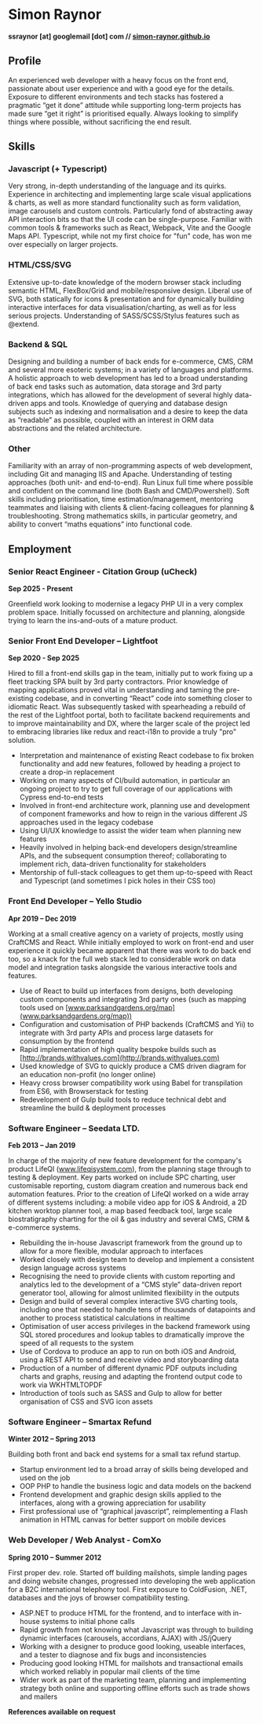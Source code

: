 # Simon Raynor

**ssraynor [at] googlemail [dot] com // [simon-raynor.github.io](https://simon-raynor.github.io)**

## Profile

An experienced web developer with a heavy focus on the front end, passionate about user experience and with a good eye for the details. Exposure to different environments and tech stacks has fostered a pragmatic “get it done” attitude while supporting long-term projects has made sure “get it right” is prioritised equally. Always looking to simplify things where possible, without sacrificing the end result.

## Skills

### Javascript (+ Typescript)

Very strong, in-depth understanding of the language and its quirks. Experience in architecting and implementing large scale visual applications & charts, as well as more standard functionality such as form validation, image carousels and custom controls. Particularly fond of abstracting away API interaction bits so that the UI code can be single-purpose. Familiar with common tools & frameworks such as React, Webpack, Vite and the Google Maps API. Typescript, while not my first choice for "fun" code, has won me over especially on larger projects.

### HTML/CSS/SVG

Extensive up-to-date knowledge of the modern browser stack including semantic HTML, FlexBox/Grid and mobile/responsive design. Liberal use of SVG, both statically for icons & presentation and for dynamically building interactive interfaces for data visualisation/charting, as well as for less serious projects. Understanding of SASS/SCSS/Stylus features such as @extend.

### Backend & SQL

Designing and building a number of back ends for e-commerce, CMS, CRM and several more esoteric systems; in a variety of languages and platforms. A holistic approach to web development has led to a broad understanding of back end tasks such as automation, data storage and 3rd party integrations, which has allowed for the development of several highly data-driven apps and tools. Knowledge of querying and database design subjects such as indexing and normalisation and a desire to keep the data as “readable” as possible, coupled with an interest in ORM data abstractions and the related architecture.

### Other

Familiarity with an array of non-programming aspects of web development, including Git and managing IIS and Apache. Understanding of testing approaches (both unit- and end-to-end). Run Linux full time where possible and confident on the command line (both Bash and CMD/Powershell). Soft skills including prioritisation, time estimation/management, mentoring teammates and liaising with clients & client-facing colleagues for planning & troubleshooting. Strong mathematics skills, in particular geometry, and ability to convert “maths equations” into functional code.

## Employment

### Senior React Engineer - Citation Group (uCheck)

**Sep 2025 - Present**

Greenfield work looking to modernise a legacy PHP UI in a very complex problem space. Initially focussed on architecture and planning, alongside trying to learn the ins-and-outs of a mature product.


### Senior Front End Developer – Lightfoot

**Sep 2020 - Sep 2025**

Hired to fill a front-end skills gap in the team, initially put to work fixing up a fleet tracking SPA built by 3rd party contractors. Prior knowledge of mapping applications proved vital in understanding and taming the pre-existing codebase, and in converting “React” code into something closer to idiomatic React. Was subsequently tasked with spearheading a rebuild of the rest of the Lightfoot portal, both to facilitate backend requirements and to improve maintainability and DX, where the larger scale of the project led to embracing libraries like redux and react-i18n to provide a truly "pro" solution.

* Interpretation and maintenance of existing React codebase to fix broken functionality and add new features, followed by heading a project to create a drop-in replacement
* Working on many aspects of CI/build automation, in particular an ongoing project to try to get full coverage of our applications with Cypress end-to-end tests
* Involved in front-end architecture work, planning use and development of component frameworks and how to reign in the various different JS approaches used in the legacy codebase
* Using UI/UX knowledge to assist the wider team when planning new features
* Heavily involved in helping back-end developers design/streamline APIs, and the subsequent consumption thereof; collaborating to implement rich, data-driven functionality for stakeholders
* Mentorship of full-stack colleagues to get them up-to-speed with React and Typescript (and sometimes I pick holes in their CSS too)

### Front End Developer – Yello Studio

**Apr 2019 – Dec 2019**

Working at a small creative agency on a variety of projects, mostly using CraftCMS and React. While initially employed to work on front-end and user experience it quickly became apparent that there was work to do back end too, so a knack for the full web stack led to considerable work on data model and integration tasks alongside the various interactive tools and features.

* Use of React to build up interfaces from designs, both developing custom components and integrating 3rd party ones (such as mapping tools used on [www.parksandgardens.org/map](www.parksandgardens.org/map))
* Configuration and customisation of PHP backends (CraftCMS and Yii) to integrate with 3rd party APIs and process large datasets for consumption by the frontend
* Rapid implementation of high quality bespoke builds such as [http://brands.withvalues.com](http://brands.withvalues.com)
* Used knowledge of SVG to quickly produce a CMS driven diagram for an education non-profit (no longer online)
* Heavy cross browser compatibility work using Babel for transpilation from ES6, with Browserstack for testing
* Redevelopment of Gulp build tools to reduce technical debt and streamline the build & deployment processes

### Software Engineer – Seedata LTD.

**Feb 2013 – Jan 2019**

In charge of the majority of new feature development for the company's product LifeQI (www.lifeqisystem.com), from the planning stage through to testing & deployment. Key parts worked on include SPC charting, user customisable reporting, custom diagram creation and numerous back end automation features. Prior to the creation of LifeQI worked on a wide array of different systems including: a mobile video app for iOS & Android, a 2D kitchen worktop planner tool, a map based feedback tool, large scale biostratigraphy charting for the oil & gas industry and several CMS, CRM & e-commerce systems.

* Rebuilding the in-house Javascript framework from the ground up to allow for a more flexible, modular approach to interfaces
* Worked closely with design team to develop and implement a consistent design language across systems
* Recognising the need to provide clients with custom reporting and analytics led to the development of a “CMS style” data-driven report generator tool, allowing for almost unlimited flexibility in the outputs
* Design and build of several complex interactive SVG charting tools, including one that needed to handle tens of thousands of datapoints and another to process statistical calculations in realtime
* Optimisation of user access privileges in the backend framework using SQL stored procedures and lookup tables to dramatically improve the speed of all requests to the system
* Use of Cordova to produce an app to run on both iOS and Android, using a REST API to send and receive video and storyboarding data
* Production of a number of different dynamic PDF outputs including charts and graphs, reusing and adapting the frontend output code to work via WKHTMLTOPDF
* Introduction of tools such as SASS and Gulp to allow for better organisation of CSS and SVG icon assets

### Software Engineer – Smartax Refund

**Winter 2012 – Spring 2013**

Building both front and back end systems for a small tax refund startup.

* Startup environment led to a broad array of skills being developed and used on the job
* OOP PHP to handle the business logic and data models on the backend
* Frontend development and graphic design skills applied to the interfaces, along with a growing appreciation for usability
* First professional use of “graphical javascript”, reimplementing a Flash animation in HTML canvas for better support on mobile devices

### Web Developer / Web Analyst - ComXo

**Spring 2010 – Summer 2012**

First proper dev. role. Started off building mailshots, simple landing pages and doing website changes, progressed into developing the web application for a B2C international telephony tool. First exposure to ColdFusion, .NET, databases and the joys of browser compatibility testing.

* ASP.NET to produce HTML for the frontend, and to interface with in-house systems to initial phone calls
* Rapid growth from not knowing what Javascript was through to building dynamic interfaces (carousels, accordians, AJAX) with JS/jQuery
* Working with a designer to produce good looking, useable interfaces, and a tester to diagnose and fix bugs and inconsistencies
* Producing good looking HTML for mailshots and transactional emails which worked reliably in popular mail clients of the time
* Wider work as part of the marketing team, planning and implementing strategy both online and supporting offline efforts such as trade shows and mailers

**References available on request**
